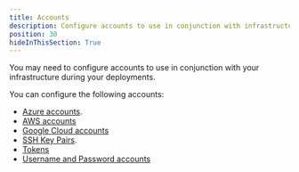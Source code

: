 ```yaml
---
title: Accounts
description: Configure accounts to use in conjunction with infrastructure during your deployments.
position: 30
hideInThisSection: True
---
```


You may need to configure accounts to use in conjunction with your infrastructure during your deployments.

You can configure the following accounts:

- [Azure accounts](/docs/infrastructure/accounts/azure/index.md).
- [AWS accounts](/docs/infrastructure/accounts/aws/index.md)
- [Google Cloud accounts](docs/infrastructure/accounts/aws/index.md)
- [SSH Key Pairs](/docs/infrastructure/accounts/ssh-key-pair.md).
- [Tokens](/docs/infrastructure/accounts/tokens.md)
- [Username and Password accounts](/docs/infrastructure/accounts/username-and-password.md)
